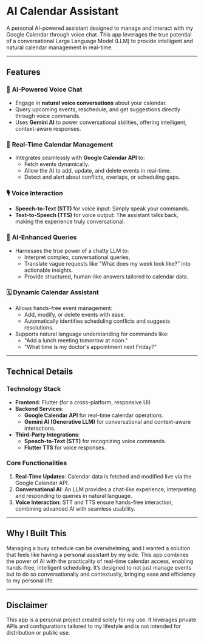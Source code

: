 
# AI Calendar Assistant

A personal AI-powered assistant designed to manage and interact with my Google Calendar through voice chat. This app leverages the true potential of a conversational Large Language Model (LLM) to provide intelligent and natural calendar management in real-time.

---

## Features

### 🌟 **AI-Powered Voice Chat**
- Engage in **natural voice conversations** about your calendar.
- Query upcoming events, reschedule, and get suggestions directly through voice commands.
- Uses **Gemini AI** to power conversational abilities, offering intelligent, context-aware responses.

### 🔄 **Real-Time Calendar Management**
- Integrates seamlessly with **Google Calendar API** to:
  - Fetch events dynamically.
  - Allow the AI to add, update, and delete events in real-time.
  - Detect and alert about conflicts, overlaps, or scheduling gaps.

### 🎙️ **Voice Interaction**
- **Speech-to-Text (STT)** for voice input: Simply speak your commands.
- **Text-to-Speech (TTS)** for voice output: The assistant talks back, making the experience truly conversational.

### 🤖 **AI-Enhanced Queries**
- Harnesses the true power of a chatty LLM to:
  - Interpret complex, conversational queries.
  - Translate vague requests like "What does my week look like?" into actionable insights.
  - Provide structured, human-like answers tailored to calendar data.

### 🗓️ **Dynamic Calendar Assistant**
- Allows hands-free event management:
  - Add, modify, or delete events with ease.
  - Automatically identifies scheduling conflicts and suggests resolutions.
- Supports natural language understanding for commands like:
  - "Add a lunch meeting tomorrow at noon."
  - "What time is my doctor's appointment next Friday?"

---

## Technical Details

### **Technology Stack**
- **Frontend**: Flutter (for a cross-platform, responsive UI)
- **Backend Services**:
  - **Google Calendar API** for real-time calendar operations.
  - **Gemini AI (Generative LLM)** for conversational and context-aware interactions.
- **Third-Party Integrations**:
  - **Speech-to-Text (STT)** for recognizing voice commands.
  - **Flutter TTS** for voice responses.

### **Core Functionalities**
1. **Real-Time Updates**: Calendar data is fetched and modified live via the Google Calendar API.
2. **Conversational AI**: An LLM provides a chat-like experience, interpreting and responding to queries in natural language.
3. **Voice Interaction**: STT and TTS ensure hands-free interaction, combining advanced AI with seamless usability.

---

## Why I Built This

Managing a busy schedule can be overwhelming, and I wanted a solution that feels like having a personal assistant by my side. This app combines the power of AI with the practicality of real-time calendar access, enabling hands-free, intelligent scheduling. It’s designed to not just manage events but to do so conversationally and contextually, bringing ease and efficiency to my personal life.

---

## Disclaimer

This app is a personal project created solely for my use. It leverages private APIs and configurations tailored to my lifestyle and is not intended for distribution or public use.

